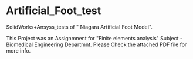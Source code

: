 # Artificial_Foot_test
SolidWorks+Ansyss_tests of  " Niagara Artificial Foot Model". 

This Project was an Assignmnent for "Finite elements analysis" Subject - Biomedical Engineering Departmnt. 
Please Check the attached PDF file for more info.

